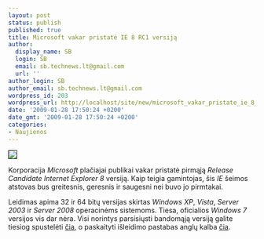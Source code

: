 ```yaml
---
layout: post
status: publish
published: true
title: Microsoft vakar pristatė IE 8 RC1 versiją
author:
  display_name: SB
  login: SB
  email: sb.technews.lt@gmail.com
  url: ''
author_login: SB
author_email: sb.technews.lt@gmail.com
wordpress_id: 203
wordpress_url: http://localhost/site/new/microsoft_vakar_pristate_ie_8_rc1_versija/
date: '2009-01-28 17:50:24 +0200'
date_gmt: '2009-01-28 17:50:24 +0200'
categories:
- Naujienos
---
```

<div class="imgright"><img src="http://tbn3.google.com/images?q=tbn:D7hjUOn_-75_qM:http://www.filecluster.com/reviews/wp-content/uploads/2008/08/ie8-logo.png" border="1" /></div>
<p>Korporacija <i>Microsoft</i> plačiajai publikai vakar pristatė pirmąją <i>Release Candidate</i> <i>Internet Explorer 8</i> versiją. Kaip teigia gamintojas, šis <i>IE</i> šeimos atstovas bus greitesnis, geresnis ir saugesni nei buvo jo pirmtakai.</p>
<p>Leidimas apima 32 ir 64 bitų versijas skirtas <i>Windows XP</i>, <i>Vista</i>, <i>Server 2003</i> ir <i>Server 2008</i> operacinėms sistemoms. Tiesa, oficialios <i>Windows 7</i> versijos vis dar nėra. Visi norintys parsisiųsti bandomąją versiją galite tiesiog spustelėti <a class="ns" href="http://www.microsoft.com/downloads/details.aspx?FamilyID=8e31391b-91b2-40c4-8643-7b70d1d5628b&displaylang=en#AdditionalInfo">čia</a>, o paskaityti išleidimo pastabas anglų kalba <a class="ns" href="http://support.microsoft.com/kb/949787">čia</a>.</p>
